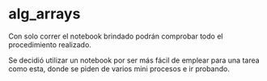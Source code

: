 # alg_arrays

Con solo correr el notebook brindado podrán comprobar todo el procedimiento realizado.

Se decidió utilizar un notebook por ser más fácil de emplear para una tarea como esta, donde se piden de varios mini procesos e ir probando.